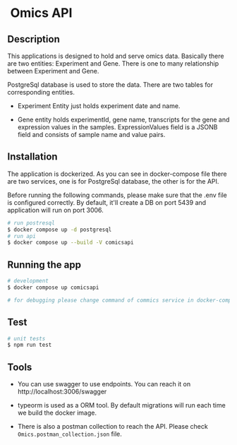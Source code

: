 #  Omics API

## Description

This applications is designed to hold and serve omics data. Basically there are two entities: Experiment and Gene. There is one to many relationship between Experiment and Gene.

PostgreSql database is used to store the data. There are two tables for corresponding entities.

- Experiment Entity just holds experiment date and name.

- Gene entity holds experimentId, gene name, transcripts for the gene and expression values in the samples. ExpressionValues field is a JSONB field and consists of sample name and value pairs.

## Installation

The application is dockerized. As you can see in docker-compose file there are two services, one is for PostgreSql database, the other is for the API.

Before running the following commands, please make sure that the .env file is configured correctly. By default, it'll create a DB on port 5439 and application will run on port 3006.

```bash
# run postresql
$ docker compose up -d postgresql
# run api
$ docker compose up --build -V comicsapi
```

## Running the app

```bash
# development
$ docker compose up comicsapi

# for debugging please change command of commics service in docker-compose file.
```

## Test

```bash
# unit tests
$ npm run test
```

## Tools

- You can use swagger to use endpoints. You can reach it on http://localhost:3006/swagger

- typeorm is used as a ORM tool. By default migrations will run each time we build the docker image.

- There is also a postman collection to reach the API. Please check `Omics.postman_collection.json` file.
